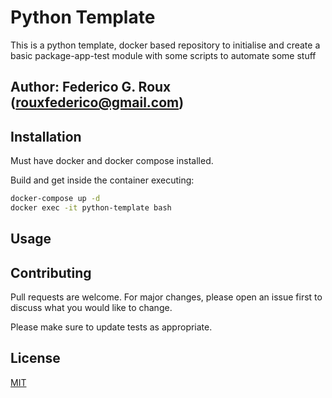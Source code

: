 # Python Template

This is a python template, docker based repository to initialise and create a basic package-app-test module with some scripts to automate some stuff

## Author: Federico G. Roux (rouxfederico@gmail.com)

## Installation

Must have docker and docker compose installed.

Build and get inside the container executing:

```bash
docker-compose up -d
docker exec -it python-template bash
```

## Usage




## Contributing
Pull requests are welcome. For major changes, please open an issue first to discuss what you would like to change.

Please make sure to update tests as appropriate.

## License
[MIT](https://choosealicense.com/licenses/mit/)